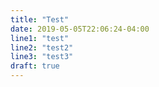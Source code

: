 ```yaml
---
title: "Test"
date: 2019-05-05T22:06:24-04:00
line1: "test"
line2: "test2"
line3: "test3"
draft: true
---
```

